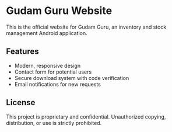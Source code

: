 # Gudam Guru Website

This is the official website for Gudam Guru, an inventory and stock management Android application.

## Features

- Modern, responsive design
- Contact form for potential users
- Secure download system with code verification
- Email notifications for new requests

## License

This project is proprietary and confidential. Unauthorized copying, distribution, or use is strictly prohibited.
